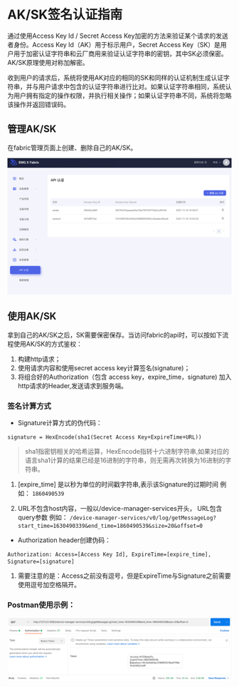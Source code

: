 # AK/SK签名认证指南

通过使用Access Key Id / Secret Access Key加密的方法来验证某个请求的发送者身份。Access Key Id（AK）用于标示用户，Secret Access Key（SK）是用户用于加密认证字符串和云厂商用来验证认证字符串的密钥，其中SK必须保密。 AK/SK原理使用对称加解密。

收到用户的请求后，系统将使用AK对应的相同的SK和同样的认证机制生成认证字符串，并与用户请求中包含的认证字符串进行比对。如果认证字符串相同，系统认为用户拥有指定的操作权限，并执行相关操作；如果认证字符串不同，系统将忽略该操作并返回错误码。

## 管理AK/SK

在fabric管理页面上创建、删除自己的AK/SK。

![创建AK/SK](./_assets/aksk.png)

## 使用AK/SK

拿到自己的AK/SK之后，SK需要保密保存。当访问fabric的api时，可以按如下流程使用AK/SK的方式鉴权：

1. 构建http请求；
2. 使用请求内容和使用secret access key计算签名(signature)；
3. 将组合好的Authorization（包含 access key，expire_time，signature) 加入http请求的Header,发送请求到服务端。

### 签名计算方式

- Signature计算方式的伪代码：
```
signature = HexEncode(sha1(Secret Access Key+ExpireTime+URL))
```
> sha1指密钥相关的哈希运算，HexEncode指转十六进制字符串,如果对应的语言sha1计算的结果已经是16进制的字符串，则无需再次转换为16进制的字符串。

1. \[expire_time] 是以秒为单位的时间戳字符串,表示该Signature的过期时间
例如：
`1860490539`

2. URL不包含host内容，一般以/device-manager-services开头， URL包含query参数
例如：
`
/device-manager-services/v0/log/getMessageLog?start_time=1630490339&end_time=1860490539&size=20&offset=0
`


- Authorization header创建伪码：

```
Authorization: Access=[Access Key Id], ExpireTime=[expire_time], Signature=[signature]
```

1. 需要注意的是：Access之前没有逗号，但是ExpireTime与Signature之前需要使用逗号加空格隔开。

### Postman使用示例：

![使用示例](./_assets/postman_demo.png)

